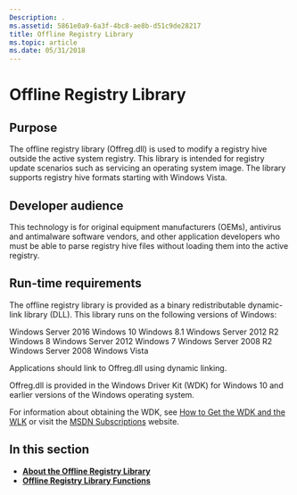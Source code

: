 ```yaml
---
Description: .
ms.assetid: 5861e0a9-6a3f-4bc8-ae8b-d51c9de28217
title: Offline Registry Library
ms.topic: article
ms.date: 05/31/2018
---
```


# Offline Registry Library

## Purpose

The offline registry library (Offreg.dll) is used to modify a registry hive outside the active system registry. This library is intended for registry update scenarios such as servicing an operating system image. The library supports registry hive formats starting with Windows Vista.

## Developer audience

This technology is for original equipment manufacturers (OEMs), antivirus and antimalware software vendors, and other application developers who must be able to parse registry hive files without loading them into the active registry.

## Run-time requirements

The offline registry library is provided as a binary redistributable dynamic-link library (DLL). This library runs on the following versions of Windows:

<dl> Windows Server 2016  
Windows 10  
Windows 8.1  
Windows Server 2012 R2  
Windows 8  
Windows Server 2012  
Windows 7  
Windows Server 2008 R2  
Windows Server 2008  
Windows Vista  
</dl>

Applications should link to Offreg.dll using dynamic linking.

Offreg.dll is provided in the Windows Driver Kit (WDK) for Windows 10 and earlier versions of the Windows operating system.

For information about obtaining the WDK, see [How to Get the WDK and the WLK](https://go.microsoft.com/fwlink/p/?linkid=156664) or visit the [MSDN Subscriptions](https://go.microsoft.com/fwlink/p/?linkid=156663) website.

## In this section

-   [**About the Offline Registry Library**](about-the-offline-registry-library.md)
-   [**Offline Registry Library Functions**](offline-registry-library-functions.md)

 

 



